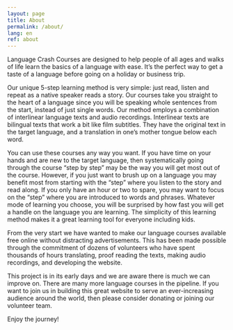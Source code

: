 ```yaml
---
layout: page
title: About
permalink: /about/
lang: en
ref: about
---
```


<p>Language Crash Courses are designed to help people of all ages and walks of life learn the basics of a language with ease. 
It’s the perfect way to get a taste of a language before going on a holiday or business trip.</p>

<p>Our unique 5-step learning method is very simple: just read, listen and repeat as a native speaker reads a story. 
Our courses take you straight to the heart of a language since you will be speaking whole sentences from the start, instead of just single words. 
Our method employs a combination of interlinear language texts and audio recordings. Interlinear texts are bilingual texts that work a bit like film subtitles. 
They have the original text in the target language, and a translation in one’s mother tongue below each word.</p>

<p>You can use these courses any way you want. 
If you have time on your hands and are new to the target language, then systematically going through the course “step by step” may be the way you will get most out of the course.  
However, if you just want to brush up on a language you may benefit most from starting with the “step” where you listen to the story and read along. 
If you only have an hour or two to spare, you may want to focus on the “step” where you are introduced to words and phrases. 
Whatever mode of learning you choose, you will be surprised by how fast you will get a handle on the language you are learning. 
The simplicity of this learning method makes it a great learning tool for everyone including kids.</p>

<p>From the very start we have wanted to make our language courses available free online without distracting advertisements. 
This has been made possible through the commitment of dozens of volunteers who have spent thousands of hours translating, 
proof reading the texts, making audio recordings, and developing the website.</p>

<p>This project is in its early days and we are aware there is much we can improve on.  
There are many more language courses in the pipeline. If you want to join us in building this great website to serve an ever-increasing audience around the world, 
then please consider donating or joining our volunteer team. </p>

<p>Enjoy the journey!</p>

